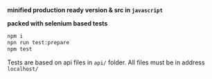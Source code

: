 **minified production ready version & src in `javascript`**

**packed with selenium based tests**
```bash
npm i 
npn run test:prepare
npm test
```
Tests are based on api files in `api/` folder.  All files must be in address `localhost/`